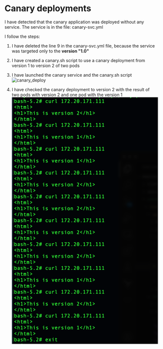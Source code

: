 # Canary deployments

I have detected that the canary application was deployed without any service. The service is in the file: canary-svc.yml

I follow the steps:
1. I have deleted the line 9 in the canary-svc.yml file, because the service was targeted only to the **version "1.0"**

2. I have created a canary.sh script to use a canary deployment from version 1 to version 2 of two pods

3. I have launched the canary service and the canary.sh script
![canary_deploy](screenshoot/canary_deployment_to_canary-v1_and_canary-v2)

4. I have checked the canary deployment to version 2 with the result of two pods with version 2 and one pod with the version 1
![canary_deploy_pods](screenshoot/curl_after_canary_deployment.png)
